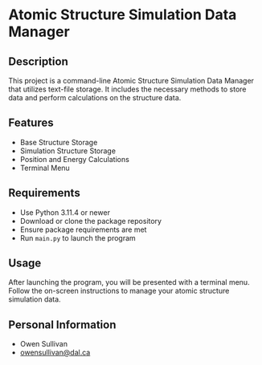 # Atomic Structure Simulation Data Manager

## Description

This project is a command-line Atomic Structure Simulation Data Manager that utilizes text-file storage. It includes the necessary methods to store data and perform calculations on the structure data.

## Features

- Base Structure Storage
- Simulation Structure Storage
- Position and Energy Calculations
- Terminal Menu

## Requirements

- Use Python 3.11.4 or newer
- Download or clone the package repository
- Ensure package requirements are met
- Run `main.py` to launch the program

## Usage

After launching the program, you will be presented with a terminal menu. Follow the on-screen instructions to manage your atomic structure simulation data.

## Personal Information

- Owen Sullivan
- owensullivan@dal.ca
